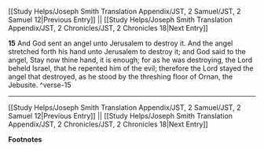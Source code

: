 [[Study Helps/Joseph Smith Translation Appendix/JST, 2 Samuel/JST, 2 Samuel 12|Previous Entry]]  ||  [[Study Helps/Joseph Smith Translation Appendix/JST, 2 Chronicles/JST, 2 Chronicles 18|Next Entry]]

**15**  And God sent an angel unto Jerusalem to destroy it. And the angel stretched forth his hand unto Jerusalem to destroy it; and God said to the angel, Stay now thine hand, it is enough; for as he was destroying, the Lord beheld Israel, that he repented him of the evil; therefore the Lord stayed the angel that destroyed, as he stood by the threshing floor of Ornan, the Jebusite. ^verse-15


---
[[Study Helps/Joseph Smith Translation Appendix/JST, 2 Samuel/JST, 2 Samuel 12|Previous Entry]]  ||  [[Study Helps/Joseph Smith Translation Appendix/JST, 2 Chronicles/JST, 2 Chronicles 18|Next Entry]]


**Footnotes**
